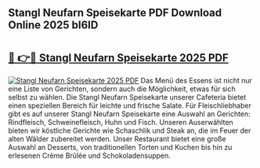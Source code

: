## Stangl Neufarn Speisekarte PDF Download Online 2025 bI6ID

# <h2><a href="http://gc7dzb.nevu.top/?p=Stangl+Neufarn+Speisekarte">🔗 👉🔴 Stangl Neufarn Speisekarte 2025 PDF</a></h2>

[![Stangl Neufarn Speisekarte 2025 PDF](https://i.imgur.com/dBaPXMq.png)](http://gc7dzb.nevu.top/?p=Stangl+Neufarn+Speisekarte)
Das Menü des Essens ist nicht nur eine Liste von Gerichten, sondern auch die Möglichkeit, etwas für sich selbst zu wählen. Die Stangl Neufarn Speisekarte unserer Cafeteria bietet einen speziellen Bereich für leichte und frische Salate. Für Fleischliebhaber gibt es auf unserer Stangl Neufarn Speisekarte eine Auswahl an Gerichten: Rindfleisch, Schweinefleisch, Huhn und Fisch. Unseren Auserwählten bieten wir köstliche Gerichte wie Schaschlik und Steak an, die im Feuer der alten Wälder zubereitet werden. Unser Restaurant bietet eine große Auswahl an Desserts, von traditionellen Torten und Kuchen bis hin zu erlesenen Crème Brûlée und Schokoladensuppen.
